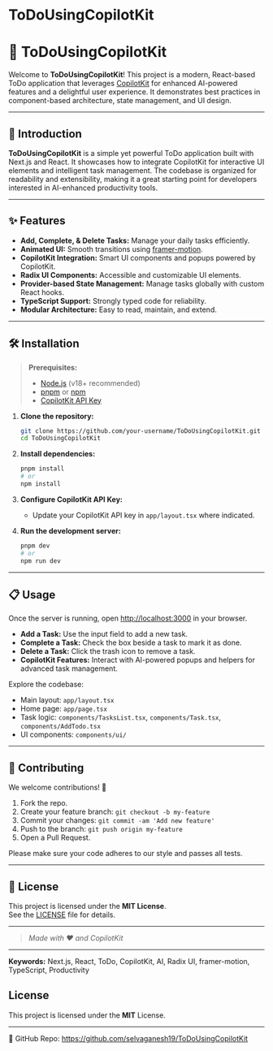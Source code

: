 # ToDoUsingCopilotKit

# 📝 ToDoUsingCopilotKit

Welcome to **ToDoUsingCopilotKit**! This project is a modern, React-based ToDo application that leverages [CopilotKit](https://www.copilotkit.ai/) for enhanced AI-powered features and a delightful user experience. It demonstrates best practices in component-based architecture, state management, and UI design.

---

## 🚀 Introduction

**ToDoUsingCopilotKit** is a simple yet powerful ToDo application built with Next.js and React. It showcases how to integrate CopilotKit for interactive UI elements and intelligent task management. The codebase is organized for readability and extensibility, making it a great starting point for developers interested in AI-enhanced productivity tools.

---

## ✨ Features

- **Add, Complete, & Delete Tasks:** Manage your daily tasks efficiently.
- **Animated UI:** Smooth transitions using [framer-motion](https://www.framer.com/motion/).
- **CopilotKit Integration:** Smart UI components and popups powered by CopilotKit.
- **Radix UI Components:** Accessible and customizable UI elements.
- **Provider-based State Management:** Manage tasks globally with custom React hooks.
- **TypeScript Support:** Strongly typed code for reliability.
- **Modular Architecture:** Easy to read, maintain, and extend.

---

## 🛠️ Installation

> **Prerequisites:**  
> - [Node.js](https://nodejs.org/) (v18+ recommended)  
> - [pnpm](https://pnpm.io/) or [npm](https://www.npmjs.com/)  
> - [CopilotKit API Key](https://www.copilotkit.ai/)

1. **Clone the repository:**
   ```bash
   git clone https://github.com/your-username/ToDoUsingCopilotKit.git
   cd ToDoUsingCopilotKit
   ```

2. **Install dependencies:**
   ```bash
   pnpm install
   # or
   npm install
   ```

3. **Configure CopilotKit API Key:**
   - Update your CopilotKit API key in `app/layout.tsx` where indicated.

4. **Run the development server:**
   ```bash
   pnpm dev
   # or
   npm run dev
   ```

---

## 📋 Usage

Once the server is running, open [http://localhost:3000](http://localhost:3000) in your browser.

- **Add a Task:** Use the input field to add a new task.
- **Complete a Task:** Check the box beside a task to mark it as done.
- **Delete a Task:** Click the trash icon to remove a task.
- **CopilotKit Features:** Interact with AI-powered popups and helpers for advanced task management.

Explore the codebase:
- Main layout: `app/layout.tsx`
- Home page: `app/page.tsx`
- Task logic: `components/TasksList.tsx`, `components/Task.tsx`, `components/AddTodo.tsx`
- UI components: `components/ui/`

---

## 🤝 Contributing

We welcome contributions! 🎉

1. Fork the repo.
2. Create your feature branch: `git checkout -b my-feature`
3. Commit your changes: `git commit -am 'Add new feature'`
4. Push to the branch: `git push origin my-feature`
5. Open a Pull Request.

Please make sure your code adheres to our style and passes all tests.

---

## 📄 License

This project is licensed under the **MIT License**.  
See the [LICENSE](LICENSE) file for details.

---

> _Made with ❤️ and CopilotKit_

---

**Keywords:** Next.js, React, ToDo, CopilotKit, AI, Radix UI, framer-motion, TypeScript, Productivity

## License
This project is licensed under the **MIT** License.

---
🔗 GitHub Repo: https://github.com/selvaganesh19/ToDoUsingCopilotKit
